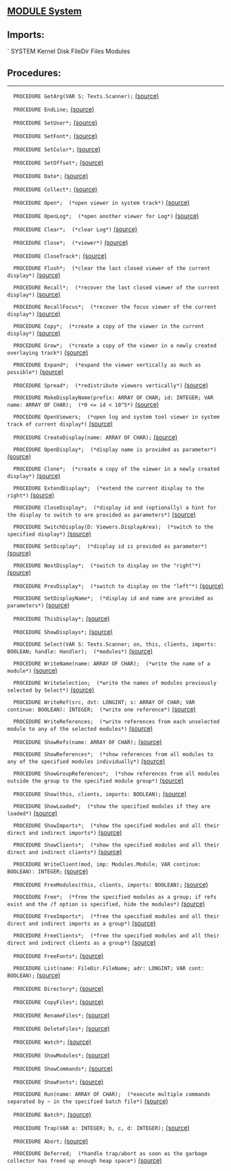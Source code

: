 
## [MODULE System](https://github.com/io-core/System/blob/main/System.Mod)

  ## Imports:
` SYSTEM Kernel Disk FileDir Files Modules
## Procedures:
---

`  PROCEDURE GetArg(VAR S: Texts.Scanner);` [(source)](https://github.com/io-core/System/blob/main/System.Mod#L25)


`  PROCEDURE EndLine;` [(source)](https://github.com/io-core/System/blob/main/System.Mod#L34)


`  PROCEDURE SetUser*;` [(source)](https://github.com/io-core/System/blob/main/System.Mod#L40)


`  PROCEDURE SetFont*;` [(source)](https://github.com/io-core/System/blob/main/System.Mod#L51)


`  PROCEDURE SetColor*;` [(source)](https://github.com/io-core/System/blob/main/System.Mod#L57)


`  PROCEDURE SetOffset*;` [(source)](https://github.com/io-core/System/blob/main/System.Mod#L63)


`  PROCEDURE Date*;` [(source)](https://github.com/io-core/System/blob/main/System.Mod#L69)


`  PROCEDURE Collect*;` [(source)](https://github.com/io-core/System/blob/main/System.Mod#L83)


`  PROCEDURE Open*;  (*open viewer in system track*)` [(source)](https://github.com/io-core/System/blob/main/System.Mod#L89)


`  PROCEDURE OpenLog*;  (*open another viewer for Log*)` [(source)](https://github.com/io-core/System/blob/main/System.Mod#L102)


`  PROCEDURE Clear*;  (*clear Log*)` [(source)](https://github.com/io-core/System/blob/main/System.Mod#L111)


`  PROCEDURE Close*;  (*viewer*)` [(source)](https://github.com/io-core/System/blob/main/System.Mod#L119)


`  PROCEDURE CloseTrack*;` [(source)](https://github.com/io-core/System/blob/main/System.Mod#L128)


`  PROCEDURE Flush*;  (*clear the last closed viewer of the current display*)` [(source)](https://github.com/io-core/System/blob/main/System.Mod#L133)


`  PROCEDURE Recall*;  (*recover the last closed viewer of the current display*)` [(source)](https://github.com/io-core/System/blob/main/System.Mod#L137)


`  PROCEDURE RecallFocus*;  (*recover the focus viewer of the current display*)` [(source)](https://github.com/io-core/System/blob/main/System.Mod#L145)


`  PROCEDURE Copy*;  (*create a copy of the viewer in the current display*)` [(source)](https://github.com/io-core/System/blob/main/System.Mod#L153)


`  PROCEDURE Grow*;  (*create a copy of the viewer in a newly created overlaying track*)` [(source)](https://github.com/io-core/System/blob/main/System.Mod#L160)


`  PROCEDURE Expand*;  (*expand the viewer vertically as much as possible*)` [(source)](https://github.com/io-core/System/blob/main/System.Mod#L173)


`  PROCEDURE Spread*;  (*redistribute viewers vertically*)` [(source)](https://github.com/io-core/System/blob/main/System.Mod#L179)


`  PROCEDURE MakeDisplayName(prefix: ARRAY OF CHAR; id: INTEGER; VAR name: ARRAY OF CHAR);  (*0 <= id < 10^5*)` [(source)](https://github.com/io-core/System/blob/main/System.Mod#L184)


`  PROCEDURE OpenViewers;  (*open log and system tool viewer in system track of current display*)` [(source)](https://github.com/io-core/System/blob/main/System.Mod#L193)


`  PROCEDURE CreateDisplay(name: ARRAY OF CHAR);` [(source)](https://github.com/io-core/System/blob/main/System.Mod#L213)


`  PROCEDURE OpenDisplay*;  (*display name is provided as parameter*)` [(source)](https://github.com/io-core/System/blob/main/System.Mod#L218)


`  PROCEDURE Clone*;  (*create a copy of the viewer in a newly created display*)` [(source)](https://github.com/io-core/System/blob/main/System.Mod#L227)


`  PROCEDURE ExtendDisplay*;  (*extend the current display to the right*)` [(source)](https://github.com/io-core/System/blob/main/System.Mod#L243)


`  PROCEDURE CloseDisplay*;  (*display id and (optionally) a hint for the display to switch to are provided as parameters*)` [(source)](https://github.com/io-core/System/blob/main/System.Mod#L261)


`  PROCEDURE SwitchDisplay(D: Viewers.DisplayArea);  (*switch to the specified display*)` [(source)](https://github.com/io-core/System/blob/main/System.Mod#L282)


`  PROCEDURE SetDisplay*;  (*display id is provided as parameter*)` [(source)](https://github.com/io-core/System/blob/main/System.Mod#L291)


`  PROCEDURE NextDisplay*;  (*switch to display on the "right"*)` [(source)](https://github.com/io-core/System/blob/main/System.Mod#L297)


`  PROCEDURE PrevDisplay*;  (*switch to display on the "left"*)` [(source)](https://github.com/io-core/System/blob/main/System.Mod#L302)


`  PROCEDURE SetDisplayName*;  (*display id and name are provided as parameters*)` [(source)](https://github.com/io-core/System/blob/main/System.Mod#L307)


`  PROCEDURE ThisDisplay*;` [(source)](https://github.com/io-core/System/blob/main/System.Mod#L323)


`  PROCEDURE ShowDisplays*;` [(source)](https://github.com/io-core/System/blob/main/System.Mod#L329)


`  PROCEDURE Select(VAR S: Texts.Scanner; on, this, clients, imports: BOOLEAN; handle: Handler);  (*modules*)` [(source)](https://github.com/io-core/System/blob/main/System.Mod#L341)


`  PROCEDURE WriteName(name: ARRAY OF CHAR);  (*write the name of a module*)` [(source)](https://github.com/io-core/System/blob/main/System.Mod#L360)


`  PROCEDURE WriteSelection;  (*write the names of modules previously selected by Select*)` [(source)](https://github.com/io-core/System/blob/main/System.Mod#L364)


`  PROCEDURE WriteRef(src, dst: LONGINT; s: ARRAY OF CHAR; VAR continue: BOOLEAN): INTEGER;  (*write one reference*)` [(source)](https://github.com/io-core/System/blob/main/System.Mod#L373)


`  PROCEDURE WriteReferences;  (*write references from each unselected module to any of the selected modules*)` [(source)](https://github.com/io-core/System/blob/main/System.Mod#L398)


`  PROCEDURE ShowRefs(name: ARRAY OF CHAR);` [(source)](https://github.com/io-core/System/blob/main/System.Mod#L409)


`  PROCEDURE ShowReferences*;  (*show references from all modules to any of the specified modules individually*)` [(source)](https://github.com/io-core/System/blob/main/System.Mod#L414)


`  PROCEDURE ShowGroupReferences*;  (*show references from all modules outside the group to the specified module group*)` [(source)](https://github.com/io-core/System/blob/main/System.Mod#L420)


`  PROCEDURE Show(this, clients, imports: BOOLEAN);` [(source)](https://github.com/io-core/System/blob/main/System.Mod#L427)


`  PROCEDURE ShowLoaded*;  (*show the specified modules if they are loaded*)` [(source)](https://github.com/io-core/System/blob/main/System.Mod#L433)


`  PROCEDURE ShowImports*;  (*show the specified modules and all their direct and indirect imports*)` [(source)](https://github.com/io-core/System/blob/main/System.Mod#L437)


`  PROCEDURE ShowClients*;  (*show the specified modules and all their direct and indirect clients*)` [(source)](https://github.com/io-core/System/blob/main/System.Mod#L441)


`  PROCEDURE WriteClient(mod, imp: Modules.Module; VAR continue: BOOLEAN): INTEGER;` [(source)](https://github.com/io-core/System/blob/main/System.Mod#L445)


`  PROCEDURE FreeModules(this, clients, imports: BOOLEAN);` [(source)](https://github.com/io-core/System/blob/main/System.Mod#L453)


`  PROCEDURE Free*;  (*free the specified modules as a group; if refs exist and the /f option is specified, hide the modules*)` [(source)](https://github.com/io-core/System/blob/main/System.Mod#L471)


`  PROCEDURE FreeImports*;  (*free the specified modules and all their direct and indirect imports as a group*)` [(source)](https://github.com/io-core/System/blob/main/System.Mod#L475)


`  PROCEDURE FreeClients*;  (*free the specified modules and all their direct and indirect clients as a group*)` [(source)](https://github.com/io-core/System/blob/main/System.Mod#L479)


`  PROCEDURE FreeFonts*;` [(source)](https://github.com/io-core/System/blob/main/System.Mod#L483)


`  PROCEDURE List(name: FileDir.FileName; adr: LONGINT; VAR cont: BOOLEAN);` [(source)](https://github.com/io-core/System/blob/main/System.Mod#L489)


`  PROCEDURE Directory*;` [(source)](https://github.com/io-core/System/blob/main/System.Mod#L516)


`  PROCEDURE CopyFiles*;` [(source)](https://github.com/io-core/System/blob/main/System.Mod#L549)


`  PROCEDURE RenameFiles*;` [(source)](https://github.com/io-core/System/blob/main/System.Mod#L577)


`  PROCEDURE DeleteFiles*;` [(source)](https://github.com/io-core/System/blob/main/System.Mod#L599)


`  PROCEDURE Watch*;` [(source)](https://github.com/io-core/System/blob/main/System.Mod#L613)


`  PROCEDURE ShowModules*;` [(source)](https://github.com/io-core/System/blob/main/System.Mod#L624)


`  PROCEDURE ShowCommands*;` [(source)](https://github.com/io-core/System/blob/main/System.Mod#L646)


`  PROCEDURE ShowFonts*;` [(source)](https://github.com/io-core/System/blob/main/System.Mod#L673)


`  PROCEDURE Run(name: ARRAY OF CHAR);  (*execute multiple commands separated by ~ in the specified batch file*)` [(source)](https://github.com/io-core/System/blob/main/System.Mod#L682)


`  PROCEDURE Batch*;` [(source)](https://github.com/io-core/System/blob/main/System.Mod#L696)


`  PROCEDURE Trap(VAR a: INTEGER; b, c, d: INTEGER);` [(source)](https://github.com/io-core/System/blob/main/System.Mod#L705)


`  PROCEDURE Abort;` [(source)](https://github.com/io-core/System/blob/main/System.Mod#L727)


`  PROCEDURE Deferred;  (*handle trap/abort as soon as the garbage collector has freed up enough heap space*)` [(source)](https://github.com/io-core/System/blob/main/System.Mod#L742)

